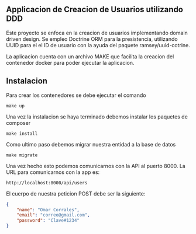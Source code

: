 ## Applicacion de Creacion de Usuarios utilizando DDD

Este proyecto se enfoca en la creacion de usuarios implementando domain driven design. 
Se empleo Doctrine ORM para la presistencia, utilizando UUID para el el ID de usuario con la ayuda del paquete ramsey/uuid-cotrine.

La aplicacion cuenta con un archivo MAKE que facilita la creacion del contenedor docker para poder ejecutar la aplicacion.

## Instalacion
Para crear los contenedores se debe ejecutar el comando
```
make up
```

Una vez la instalacion se haya terminado debemos instalar los paquetes de composer
```
make install
```

Como ultimo paso debemos migrar nuestra entidad a la base de datos
```
make migrate
```

Una vez hecho esto podemos comunicarnos con la API al puerto 8000.
La URL para comunicarnos con la app es:
```
http://localhost:8000/api/users
```

El cuerpo de nuestra peticion POST debe ser la siguiente:
```json
{
    "name": "Omar Corrales",
    "email": "correo@gmail.com",
    "password": "Clave#1234"
}
```